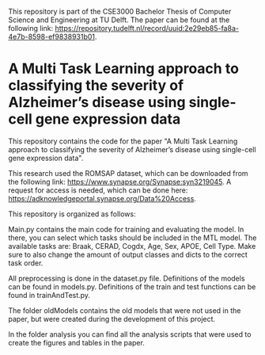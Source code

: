 This repository is part of the CSE3000 Bachelor Thesis of Computer Science and Engineering at TU Delft. The paper can be found at the following link: https://repository.tudelft.nl/record/uuid:2e29eb85-fa8a-4e7b-8598-ef9838931b01.

# A Multi Task Learning approach to classifying the severity of Alzheimer’s disease using single-cell gene expression data

This repository contains the code for the paper "A Multi Task Learning approach to classifying the severity of Alzheimer’s disease using single-cell gene expression data".

This research used the ROMSAP dataset, which can be downloaded from the following link: https://www.synapse.org/Synapse:syn3219045. A request for access is needed, which can be done here: https://adknowledgeportal.synapse.org/Data%20Access.

This repository is organized as follows:

Main.py contains the main code for training and evaluating the model. In there, you can select which tasks should be included in the MTL model. The available tasks are: Braak, CERAD, Cogdx, Age, Sex, APOE, Cell Type. Make sure to also change the amount of output classes and dicts to the correct task order. 

All preprocessing is done in the dataset.py file. Definitions of the models can be found in models.py. Definitions of the train and test functions can be found in trainAndTest.py.

The folder oldModels contains the old models that were not used in the paper, but were created during the development of this project.

In the folder analysis you can find all the analysis scripts that were used to create the figures and tables in the paper.
